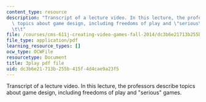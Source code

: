 ```yaml
---
content_type: resource
description: "Transcript of a lecture video. In this lecture, the professors describe\
  \ topics about game design, including freedoms of play and \"serious\" games.\t\t\
  \t\t"
file: /courses/cms-611j-creating-video-games-fall-2014/dc3b6e21713b255b415f4d4cae9a23f5_zzKSn1Y80F4.pdf
file_type: application/pdf
learning_resource_types: []
ocw_type: OCWFile
resourcetype: Document
title: 3play pdf file
uid: dc3b6e21-713b-255b-415f-4d4cae9a23f5
---
```

Transcript of a lecture video. In this lecture, the professors describe topics about game design, including freedoms of play and "serious" games.				